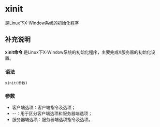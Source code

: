 #  xinit

是Linux下X-Window系统的初始化程序

##  补充说明

**xinit命令** 是Linux下X-Window系统的初始化程序，主要完成X服务器的初始化设置。

###  语法

    
    
    xinit(参数)
    

###  参数

  * 客户端选项：客户端指令及选项； 
  * \--：用于区分客户端选项和服务器端选项； 
  * 服务器端选项：服务器端选项指令及选项。 

